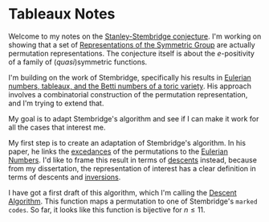 # Tableaux Notes

Welcome to my notes on the [Stanley-Stembridge conjecture](../docs/Stanley-Stembridge/Stanley-StembridgeConjecture.md). I'm working on showing that a set of [Representations of the Symmetric Group](../docs/RepTheory/RepsOfSn.md) are actually permutation representations. The conjecture itself is about the $e$-positivity of a family of (*quasi*)symmetric functions.

I'm building on the work of Stembridge, specifically his results in [Eulerian numbers, tableaux, and the Betti numbers of a toric variety](https://www.sciencedirect.com/science/article/pii/0012365X9290378S?ref=pdf_download&fr=RR-2&rr=8591a837785f26bb). His approach involves a combinatorial construction of the permutation representation, and I'm trying to extend that.

My goal is to adapt Stembridge's algorithm and see if I can make it work for all the cases that interest me.

My first step is to create an adaptation of Stembridge's algorithm. In his paper, he links the [excedances](/docs/Permutations/PermutationStatistics.md#excedances) of the permutations to the [Eulerian Numbers](/docs/Permutations/PermutationStatistics.md#eulerian-numbers). I'd like to frame this result in terms of [descents](/docs/Permutations/PermutationStatistics.md#descents) instead, because from my dissertation, the representation of interest has a clear definition in terms of descents and [inversions](/docs/Permutations/PermutationStatistics.md#inversions).

I have got a first draft of this algorithm, which I'm calling the [Descent Algorithm](/docs/DescentAlgorithm.md#descent-algo). This function maps a permutation to one of Stembridge's `marked codes`. So far, it looks like this function is bijective for $n \le 11$.